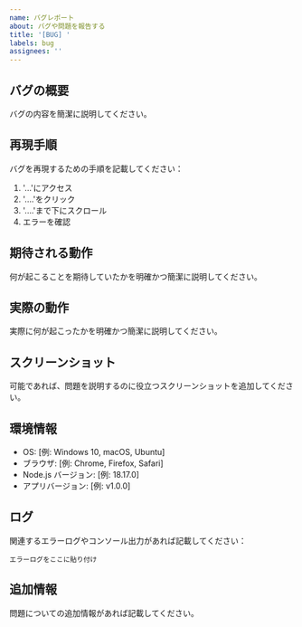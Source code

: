 ```yaml
---
name: バグレポート
about: バグや問題を報告する
title: '[BUG] '
labels: bug
assignees: ''
---
```


## バグの概要
バグの内容を簡潔に説明してください。

## 再現手順
バグを再現するための手順を記載してください：

1. '...'にアクセス
2. '....'をクリック
3. '....'まで下にスクロール
4. エラーを確認

## 期待される動作
何が起こることを期待していたかを明確かつ簡潔に説明してください。

## 実際の動作
実際に何が起こったかを明確かつ簡潔に説明してください。

## スクリーンショット
可能であれば、問題を説明するのに役立つスクリーンショットを追加してください。

## 環境情報
- OS: [例: Windows 10, macOS, Ubuntu]
- ブラウザ: [例: Chrome, Firefox, Safari]
- Node.js バージョン: [例: 18.17.0]
- アプリバージョン: [例: v1.0.0]

## ログ
関連するエラーログやコンソール出力があれば記載してください：

```
エラーログをここに貼り付け
```

## 追加情報
問題についての追加情報があれば記載してください。